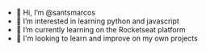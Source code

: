 - 👋 Hi, I’m @santsmarcos
- 👀 I’m interested in learning python and javascript
- 🌱 I’m currently learning on the Rocketseat platform
- 💞️ I'm looking to learn and improve on my own projects
